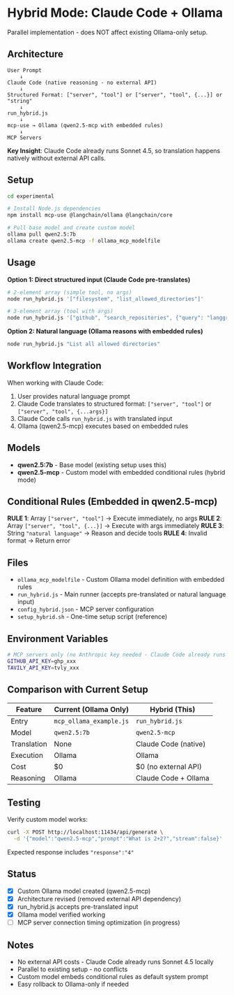 # Hybrid Mode: Claude Code + Ollama

Parallel implementation - does NOT affect existing Ollama-only setup.

## Architecture

```
User Prompt
    ↓
Claude Code (native reasoning - no external API)
    ↓
Structured Format: ["server", "tool"] or ["server", "tool", {...}] or "string"
    ↓
run_hybrid.js
    ↓
mcp-use → Ollama (qwen2.5-mcp with embedded rules)
    ↓
MCP Servers
```

**Key Insight**: Claude Code already runs Sonnet 4.5, so translation happens natively without external API calls.

## Setup

```bash
cd experimental

# Install Node.js dependencies
npm install mcp-use @langchain/ollama @langchain/core

# Pull base model and create custom model
ollama pull qwen2.5:7b
ollama create qwen2.5-mcp -f ollama_mcp_modelfile
```

## Usage

**Option 1: Direct structured input (Claude Code pre-translates)**
```bash
# 2-element array (simple tool, no args)
node run_hybrid.js '["filesystem", "list_allowed_directories"]'

# 3-element array (tool with args)
node run_hybrid.js '["github", "search_repositories", {"query": "langgraph"}]'
```

**Option 2: Natural language (Ollama reasons with embedded rules)**
```bash
node run_hybrid.js "List all allowed directories"
```

## Workflow Integration

When working with Claude Code:
1. User provides natural language prompt
2. Claude Code translates to structured format: `["server", "tool"]` or `["server", "tool", {...args}]`
3. Claude Code calls `run_hybrid.js` with translated input
4. Ollama (qwen2.5-mcp) executes based on embedded rules

## Models

- **qwen2.5:7b** - Base model (existing setup uses this)
- **qwen2.5-mcp** - Custom model with embedded conditional rules (hybrid mode)

## Conditional Rules (Embedded in qwen2.5-mcp)

**RULE 1**: Array `["server", "tool"]` → Execute immediately, no args
**RULE 2**: Array `["server", "tool", {...}]` → Execute with args immediately
**RULE 3**: String `"natural language"` → Reason and decide tools
**RULE 4**: Invalid format → Return error

## Files

- `ollama_mcp_modelfile` - Custom Ollama model definition with embedded rules
- `run_hybrid.js` - Main runner (accepts pre-translated or natural language input)
- `config_hybrid.json` - MCP server configuration
- `setup_hybrid.sh` - One-time setup script (reference)

## Environment Variables

```bash
# MCP servers only (no Anthropic key needed - Claude Code already runs locally)
GITHUB_API_KEY=ghp_xxx
TAVILY_API_KEY=tvly_xxx
```

## Comparison with Current Setup

| Feature | Current (Ollama Only) | Hybrid (This) |
|---------|----------------------|---------------|
| Entry | `mcp_ollama_example.js` | `run_hybrid.js` |
| Model | `qwen2.5:7b` | `qwen2.5-mcp` |
| Translation | None | Claude Code (native) |
| Execution | Ollama | Ollama |
| Cost | $0 | $0 (no external API) |
| Reasoning | Ollama | Claude Code + Ollama |

## Testing

Verify custom model works:
```bash
curl -X POST http://localhost:11434/api/generate \
  -d '{"model":"qwen2.5-mcp","prompt":"What is 2+2?","stream":false}'
```

Expected response includes `"response":"4"`

## Status

- [x] Custom Ollama model created (qwen2.5-mcp)
- [x] Architecture revised (removed external API dependency)
- [x] run_hybrid.js accepts pre-translated input
- [x] Ollama model verified working
- [ ] MCP server connection timing optimization (in progress)

## Notes

- No external API costs - Claude Code already runs Sonnet 4.5 locally
- Parallel to existing setup - no conflicts
- Custom model embeds conditional rules as default system prompt
- Easy rollback to Ollama-only if needed